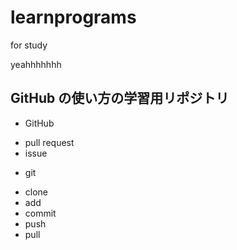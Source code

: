# learnprograms
for study

yeahhhhhhh

## GitHub の使い方の学習用リポジトリ

* GitHub
- pull request
- issue

* git
- clone
- add
- commit
- push
- pull
